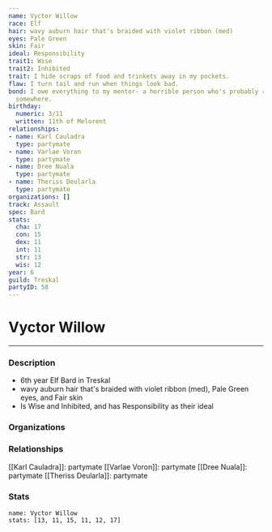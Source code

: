 ```yaml
---
name: Vyctor Willow
race: Elf
hair: wavy auburn hair that's braided with violet ribbon (med)
eyes: Pale Green
skin: Fair
ideal: Responsibility
trait1: Wise
trait2: Inhibited
trait: I hide scraps of food and trinkets away in my pockets.
flaw: I turn tail and run when things look bad.
bond: I owe everything to my mentor- a horrible person who's probably rotting in jail
  somewhere.
birthday:
  numeric: 3/11
  written: 11th of Melorent
relationships:
- name: Karl Cauladra
  type: partymate
- name: Varlae Voron
  type: partymate
- name: Dree Nuala
  type: partymate
- name: Theriss Deularla
  type: partymate
organizations: []
track: Assault
spec: Bard
stats:
  cha: 17
  con: 15
  dex: 11
  int: 11
  str: 13
  wis: 12
year: 6
guild: Treskal
partyID: 58
---
```

# Vyctor Willow
---
### Description
- 6th year Elf Bard in Treskal
- wavy auburn hair that's braided with violet ribbon (med), Pale Green eyes, and Fair skin
- Is Wise and Inhibited, and has Responsibility as their ideal

### Organizations
### Relationships
[[Karl Cauladra]]: partymate
[[Varlae Voron]]: partymate
[[Dree Nuala]]: partymate
[[Theriss Deularla]]: partymate
### Stats
```statblock
name: Vyctor Willow
stats: [13, 11, 15, 11, 12, 17]
```